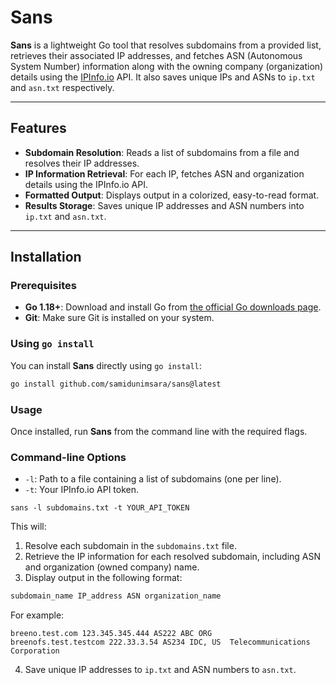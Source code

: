 # Sans

**Sans** is a lightweight Go tool that resolves subdomains from a provided list, retrieves their associated IP addresses, and fetches ASN (Autonomous System Number) information along with the owning company (organization) details using the [IPInfo.io](https://ipinfo.io/) API. It also saves unique IPs and ASNs to `ip.txt` and `asn.txt` respectively.

---

## Features

- **Subdomain Resolution**: Reads a list of subdomains from a file and resolves their IP addresses.
- **IP Information Retrieval**: For each IP, fetches ASN and organization details using the IPInfo.io API.
- **Formatted Output**: Displays output in a colorized, easy-to-read format.
- **Results Storage**: Saves unique IP addresses and ASN numbers into `ip.txt` and `asn.txt`.

---

## Installation

### Prerequisites

- **Go 1.18+**: Download and install Go from [the official Go downloads page](https://go.dev/dl/).
- **Git**: Make sure Git is installed on your system.

### Using `go install`

You can install **Sans** directly using `go install`:

```bash
go install github.com/samidunimsara/sans@latest
```

### Usage

Once installed, run **Sans** from the command line with the required flags.

### Command-line Options

- `-l`: Path to a file containing a list of subdomains (one per line).
- `-t`: Your IPInfo.io API token.

```
sans -l subdomains.txt -t YOUR_API_TOKEN

```


This will:

1. Resolve each subdomain in the `subdomains.txt` file.
2. Retrieve the IP information for each resolved subdomain, including ASN and organization (owned company) name.
3. Display output in the following format:

```bash
subdomain_name IP_address ASN organization_name
```

For example:

```text
breeno.test.com 123.345.345.444 AS222 ABC ORG
breenofs.test.testcom 222.33.3.54 AS234 IDC, US  Telecommunications Corporation
```

4. Save unique IP addresses to `ip.txt` and ASN numbers to `asn.txt`.
``` 
